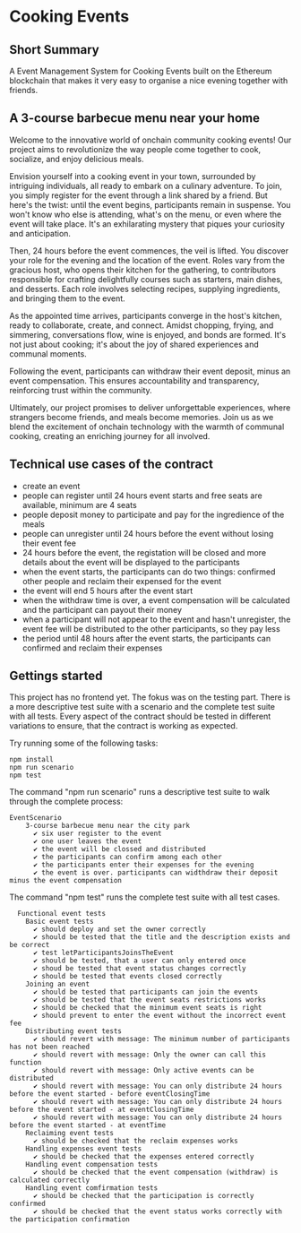 # Cooking Events

## Short Summary
A Event Management System for Cooking Events built on the Ethereum blockchain that makes it very easy to organise a nice evening together with friends. 

## A 3-course barbecue menu near your home

Welcome to the innovative world of onchain community cooking events! Our project aims to revolutionize the way people come together to cook, socialize, and enjoy delicious meals.

Envision yourself into a cooking event in your town, surrounded by intriguing individuals, all ready to embark on a culinary adventure. To join, you simply register for the event through a link shared by a friend. But here's the twist: until the event begins, participants remain in suspense. You won't know who else is attending, what's on the menu, or even where the event will take place. It's an exhilarating mystery that piques your curiosity and anticipation.

Then, 24 hours before the event commences, the veil is lifted. You discover your role for the evening and the location of the event. Roles vary from the gracious host, who opens their kitchen for the gathering, to contributors responsible for crafting delightfully courses such as starters, main dishes, and desserts. Each role involves selecting recipes, supplying ingredients, and bringing them to the event.

As the appointed time arrives, participants converge in the host's kitchen, ready to collaborate, create, and connect. Amidst chopping, frying, and simmering, conversations flow, wine is enjoyed, and bonds are formed. It's not just about cooking; it's about the joy of shared experiences and communal moments.

Following the event, participants can withdraw their event deposit, minus an event compensation. This ensures accountability and transparency, reinforcing trust within the community.

Ultimately, our project promises to deliver unforgettable experiences, where strangers become friends, and meals become memories. Join us as we blend the excitement of onchain technology with the warmth of communal cooking, creating an enriching journey for all involved.


## Technical use cases of the contract
* create an event 
* people can register until 24 hours event starts and free seats are available, minimum are 4 seats
* people deposit money to participate and pay for the ingredience of the meals 
* people can unregister until 24 hours before the event without losing their event fee 
* 24 hours before the event, the registation will be closed and more details about the event will be displayed to the participants
* when the event starts, the participants can do two things: confirmed other people and reclaim their expensed for the event
* the event will end 5 hours after the event start
* when the withdraw time is over, a event compensation will be calculated and the participant can payout their money
* when a participant will not appear to the event and hasn't unregister, the event fee will be distributed to the other participants, so they pay less
* the period until 48 hours after the event starts, the participants can confirmed and reclaim their expenses

## Gettings started

This project has no frontend yet. The fokus was on the testing part. There is a more descriptive test suite with a scenario and the complete test suite with all tests.
Every aspect of the contract should be tested in different variations to ensure, that the contract is working as expected.

Try running some of the following tasks:

```shell
npm install
npm run scenario
npm test
```

The command "npm run scenario" runs a descriptive test suite to walk through the complete process:

```
EventScenario
    3-course barbecue menu near the city park
      ✔ six user register to the event
      ✔ one user leaves the event
      ✔ the event will be clossed and distributed
      ✔ the participants can confirm among each other
      ✔ the participants enter their expenses for the evening
      ✔ the event is over. participants can widthdraw their deposit  minus the event compensation
```

The command "npm test" runs the complete test suite with all test cases.

```
  Functional event tests
    Basic event tests
      ✔ should deploy and set the owner correctly
      ✔ should be tested that the title and the description exists and be correct
      ✔ test letParticipantsJoinsTheEvent
      ✔ should be tested, that a user can only entered once
      ✔ shoud be tested that event status changes correctly
      ✔ should be tested that events closed correctly
    Joining an event
      ✔ should be tested that participants can join the events
      ✔ should be tested that the event seats restrictions works
      ✔ should be checked that the minimum event seats is right
      ✔ should prevent to enter the event without the incorrect event fee
    Distributing event tests
      ✔ should revert with message: The minimum number of participants has not been reached
      ✔ should revert with message: Only the owner can call this function
      ✔ should revert with message: Only active events can be distributed
      ✔ should revert with message: You can only distribute 24 hours before the event started - before eventClosingTime
      ✔ should revert with message: You can only distribute 24 hours before the event started - at eventClosingTime
      ✔ should revert with message: You can only distribute 24 hours before the event started - at eventTime
    Reclaiming event tests
      ✔ should be checked that the reclaim expenses works
    Handling expenses event tests
      ✔ should be checked that the expenses entered correctly
    Handling event compensation tests
      ✔ should be checked that the event compensation (withdraw) is calculated correctly
    Handling event comfirmation tests
      ✔ should be checked that the participation is correctly confirmed
      ✔ should be checked that the event status works correctly with the participation confirmation
```